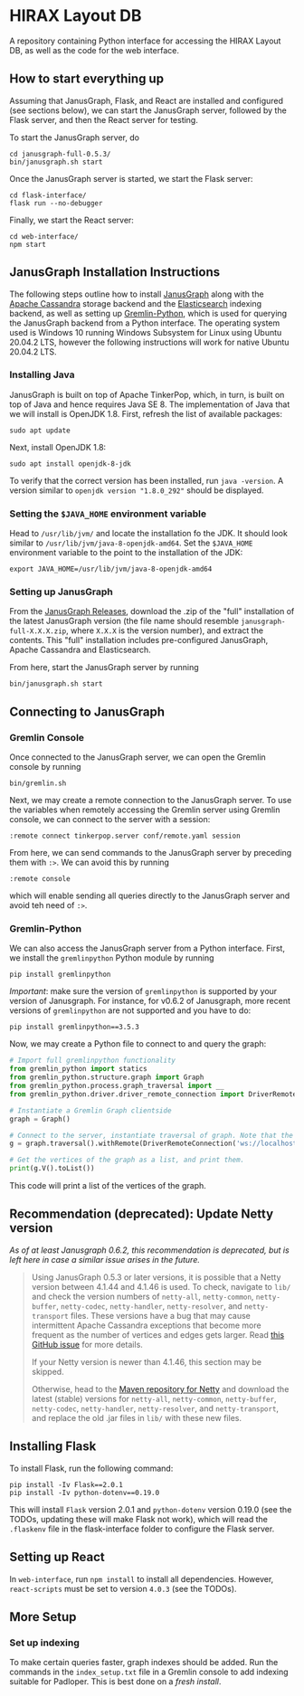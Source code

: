 # HIRAX Layout DB

A repository containing Python interface for accessing the HIRAX Layout DB, as well as the code for the web interface.

## How to start everything up

Assuming that JanusGraph, Flask, and React are installed and configured (see sections below), we can start the JanusGraph server, followed by the Flask server, and then the React server for testing.

To start the JanusGraph server, do
```
cd janusgraph-full-0.5.3/
bin/janusgraph.sh start
```

Once the JanusGraph server is started, we start the Flask server:
```
cd flask-interface/
flask run --no-debugger
```

Finally, we start the React server:
```
cd web-interface/
npm start
```

## JanusGraph Installation Instructions

The following steps outline how to install [JanusGraph](https://janusgraph.org/) along with the [Apache Cassandra](https://cassandra.apache.org/) storage backend and the [Elasticsearch](https://www.elastic.co/elasticsearch/) indexing backend, as well as setting up [Gremlin-Python](https://pypi.org/project/gremlinpython/), which is used for querying the JanusGraph backend from a Python interface. The operating system used is Windows 10 running Windows Subsystem for Linux using Ubuntu 20.04.2 LTS, however the following instructions will work for native Ubuntu 20.04.2 LTS.

### Installing Java

JanusGraph is built on top of Apache TinkerPop, which, in turn, is built on top of Java and hence requires Java SE 8. The implementation of Java that we will install is OpenJDK 1.8. First, refresh the list of available packages:
```
sudo apt update
```

Next, install OpenJDK 1.8:
```
sudo apt install openjdk-8-jdk
```

To verify that the correct version has been installed, run `java -version`. A version similar to `openjdk version "1.8.0_292"` should be displayed.

### Setting the `$JAVA_HOME` environment variable

Head to `/usr/lib/jvm/` and locate the installation fo the JDK. It should look similar to `/usr/lib/jvm/java-8-openjdk-amd64`. Set the `$JAVA_HOME` environment variable to the point to the installation of the JDK:
```
export JAVA_HOME=/usr/lib/jvm/java-8-openjdk-amd64
```

### Setting up JanusGraph

From the [JanusGraph Releases](https://github.com/JanusGraph/janusgraph/releases), download the .zip of the "full" installation of the latest JanusGraph version (the file name should resemble `janusgraph-full-X.X.X.zip`, where `X.X.X` is the version number), and extract the contents. This "full" installation includes pre-configured JanusGraph, Apache Cassandra and Elasticsearch.

From here, start the JanusGraph server by running
```
bin/janusgraph.sh start
```

## Connecting to JanusGraph

### Gremlin Console

Once connected to the JanusGraph server, we can open the Gremlin console by running
```
bin/gremlin.sh
```

Next, we may create a remote connection to the JanusGraph server. To use the variables when remotely accessing the Gremlin server using Gremlin console, we can connect to the server with a session:
```
:remote connect tinkerpop.server conf/remote.yaml session
```

From here, we can send commands to the JanusGraph server by preceding them with `:>`. We can avoid this by running
```
:remote console
```
which will enable sending all queries directly to the JanusGraph server and avoid teh need of `:>`.


### Gremlin-Python

We can also access the JanusGraph server from a Python interface. First, we install the `gremlinpython` Python module by running
```
pip install gremlinpython
```

*Important*: make sure the version of `gremlinpython` is supported by your version of Janusgraph. For instance, for v0.6.2 of Janusgraph, more recent versions of `gremlinpython` are not supported and you have to do:
```
pip install gremlinpython==3.5.3
```

Now, we may create a Python file to connect to and query the graph:
```py
# Import full gremlinpython functionality
from gremlin_python import statics
from gremlin_python.structure.graph import Graph
from gremlin_python.process.graph_traversal import __
from gremlin_python.driver.driver_remote_connection import DriverRemoteConnection

# Instantiate a Gremlin Graph clientside
graph = Graph()

# Connect to the server, instantiate traversal of graph. Note that the server is opened on port 8182 by default.
g = graph.traversal().withRemote(DriverRemoteConnection('ws://localhost:8182/gremlin','g'))

# Get the vertices of the graph as a list, and print them.
print(g.V().toList())
```

This code will print a list of the vertices of the graph.

## Recommendation (deprecated): Update Netty version

*As of at least Janusgraph 0.6.2, this recommendation is deprecated, but is left here in case a similar issue arises in the future.*

> Using JanusGraph 0.5.3 or later versions, it is possible that a Netty version between 4.1.44 and 4.1.46 is used. To check, navigate to `lib/` and check the version numbers of `netty-all`, `netty-common`, `netty-buffer`, `netty-codec`, `netty-handler`, `netty-resolver`, and `netty-transport` files. These versions have a bug that may cause intermittent Apache Cassandra exceptions that become more frequent as the number of vertices and edges gets larger. Read [this GitHub issue](https://github.com/netty/netty/issues/10070) for more details.
> 
> If your Netty version is newer than 4.1.46, this section may be skipped. 
> 
> Otherwise, head to the [Maven repository for Netty](https://mvnrepository.com/artifact/io.netty) and download the latest (stable) versions for `netty-all`, `netty-common`, `netty-buffer`, `netty-codec`, `netty-handler`, `netty-resolver`, and `netty-transport`, and replace the old .jar files in `lib/` with these new files.

## Installing Flask

To install Flask, run the following command:
```
pip install -Iv Flask==2.0.1 
pip install -Iv python-dotenv==0.19.0
```
This will install `Flask` version 2.0.1 and `python-dotenv` version 0.19.0 (see the TODOs, updating these will make Flask not work), which will read the `.flaskenv` file in the flask-interface folder to configure the Flask server.

## Setting up React

In `web-interface`, run `npm install` to install all dependencies. However, `react-scripts` must be set to version `4.0.3` (see the TODOs). 

## More Setup

### Set up indexing

To make certain queries faster, graph indexes should be added. Run the commands in the `index_setup.txt` file in a Gremlin console to add indexing suitable for Padloper. This is best done on a *fresh install*.
